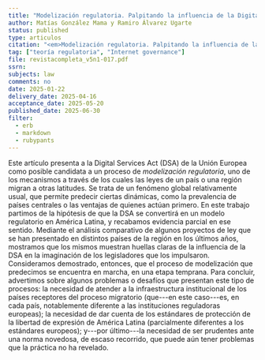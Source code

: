 ```yaml
---
title: "Modelización regulatoria. Palpitando la influencia de la Digital Services Act en América Latina, Artículo de investigación No. 63, Centro de Estudios en Libertad de Expresión (CELE), Buenos Aires (2025)"
author: Matías González Mama y Ramiro Álvarez Ugarte
status: published
type: articulos
citation: "<em>Modelización regulatoria. Palpitando la influencia de la Digital Services Act en América Latina</em>, Latin American Journal of European Studies, vol. 5, No. 1 (jan/jun 2025)"
tag: ["teoría regulatoria", "Internet governance"]
file: revistacompleta_v5n1-017.pdf
ssrn: 
subjects: law
comments: no
date: 2025-01-22
delivery_date: 2025-04-16
acceptance_date: 2025-05-20
published_date: 2025-06-30
filter:
  - erb
  - markdown
  - rubypants
---
```


Este artículo presenta a la Digital Services Act (DSA) de la Unión Europea como posible candidata a un proceso de *modelización regulatoria*, uno de los mecanismos a través de los cuales las leyes de un país o una región migran a otras latitudes. Se trata de un fenómeno global relativamente usual, que permite predecir ciertas dinámicas, como la prevalencia de países centrales o las ventajas de quienes actúan primero. En este trabajo partimos de la hipótesis de que la DSA se convertirá en un modelo regulatorio en América Latina, y recabamos evidencia parcial en ese sentido. Mediante el análisis comparativo de algunos proyectos de ley que se han presentado en distintos países de la región en los últimos años, mostramos que los mismos muestran huellas claras de la influencia de la DSA en la imaginación de los legisladores que los impulsaron. Consideramos demostrado, entonces, que el proceso de modelización que predecimos se encuentra en marcha, en una etapa temprana. Para concluir, advertimos sobre algunos problemas o desafíos que presentan este tipo de procesos: la necesidad de atender a la infraestructura institucional de los países receptores del proceso migratorio (que---en este caso---es, en cada país, notablemente diferente a las instituciones reguladoras europeas); la necesidad de dar cuenta de los estándares de protección de la libertad de expresión de América Latina (parcialmente diferentes a los estándares europeos); y---por último---la necesidad de ser prudentes ante una norma novedosa, de escaso recorrido, que puede aún tener problemas que la práctica no ha revelado.



